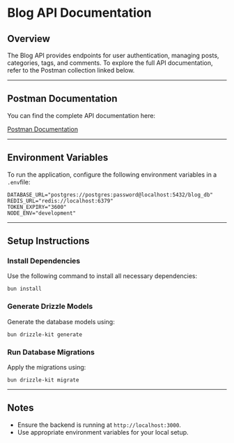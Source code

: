 # Blog API Documentation

## Overview

The Blog API provides endpoints for user authentication, managing posts, categories, tags, and comments. To explore the full API documentation, refer to the Postman collection linked below.

---

## Postman Documentation

You can find the complete API documentation here:

[Postman Documentation](https://documenter.getpostman.com/view/19991125/2sAYQdjq9s)

---

## Environment Variables

To run the application, configure the following environment variables in a `.env`file:

```
DATABASE_URL="postgres://postgres:password@localhost:5432/blog_db"
REDIS_URL="redis://localhost:6379"
TOKEN_EXPIRY="3600"
NODE_ENV="development"
```

---

## Setup Instructions

### **Install Dependencies**

Use the following command to install all necessary dependencies:

```
bun install
```

### **Generate Drizzle Models**

Generate the database models using:

```
bun drizzle-kit generate
```

### **Run Database Migrations**

Apply the migrations using:

```
bun drizzle-kit migrate
```

---

## Notes

* Ensure the backend is running at `http://localhost:3000`.
* Use appropriate environment variables for your local setup.
